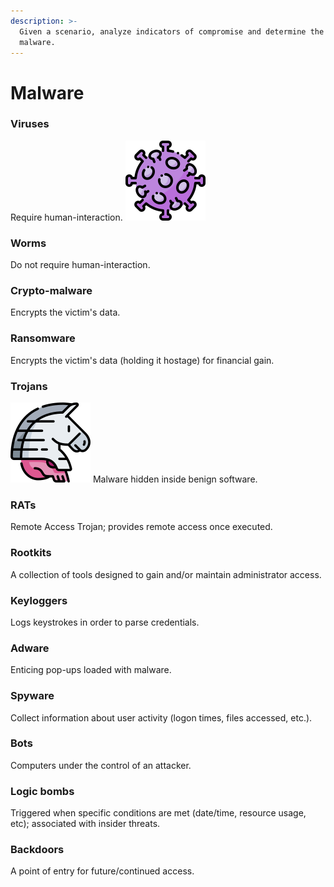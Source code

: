 ```yaml
---
description: >-
  Given a scenario, analyze indicators of compromise and determine the type of
  malware.
---
```


# Malware

### Viruses

Require human-interaction. ![](../.gitbook/assets/005-coronavirus.png) 

### Worms

Do not require human-interaction.

### Crypto-malware

Encrypts the victim's data.

### Ransomware

Encrypts the victim's data \(holding it hostage\) for financial gain. 

### Trojans

![](../.gitbook/assets/007-trojan%20%282%29.png) Malware hidden inside benign software.  

### RATs

Remote Access Trojan; provides remote access once executed. 

### Rootkits

A collection of tools designed to gain and/or maintain administrator access. 

### Keyloggers

Logs keystrokes in order to parse credentials. 

### Adware

Enticing pop-ups loaded with malware. 

### Spyware

Collect information about user activity \(logon times, files accessed, etc.\). 

### Bots

Computers under the control of an attacker. 

### Logic bombs

Triggered when specific conditions are met \(date/time, resource usage, etc\); associated with insider threats. 

### Backdoors

A point of entry for future/continued access. 

